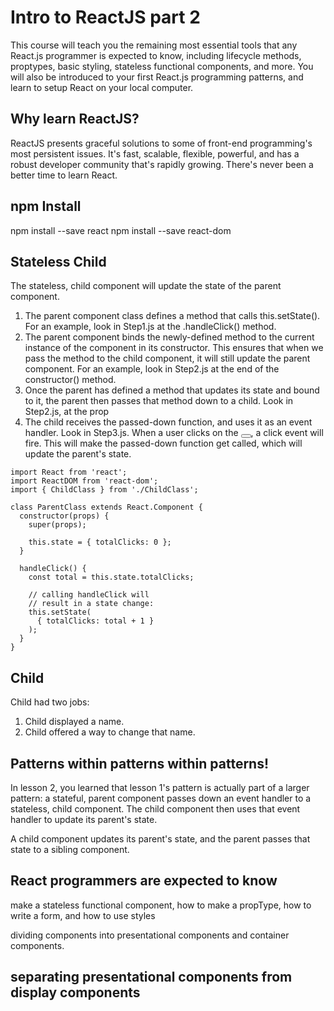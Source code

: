 Intro to ReactJS part 2
=======================

This course will teach you the remaining most essential tools that any React.js programmer is expected to know, including lifecycle methods, proptypes, basic styling, stateless functional components, and more. You will also be introduced to your first React.js programming patterns, and learn to setup React on your local computer.

Why learn ReactJS?
------------------

ReactJS presents graceful solutions to some of front-end programming's most persistent issues. It's fast, scalable, flexible, powerful, and has a robust developer community that's rapidly growing. There's never been a better time to learn React.

npm Install
-----------

npm install --save react
npm install --save react-dom

Stateless Child
---------------

The stateless, child component will update the state of the parent component.

1. The parent component class defines a method that calls this.setState(). For an example, look in Step1.js at the .handleClick() method.
2. The parent component binds the newly-defined method to the current instance of the component in its constructor. This ensures that when we pass the method to the child component, it will still update the parent component. For an example, look in Step2.js at the end of the constructor() method.
3. Once the parent has defined a method that updates its state and bound to it, the parent then passes that method down to a child. Look in Step2.js, at the prop
4. The child receives the passed-down function, and uses it as an event handler. Look in Step3.js. When a user clicks on the <button></button>, a click event will fire. This will make the passed-down function get called, which will update the parent's state.

```
import React from 'react';
import ReactDOM from 'react-dom';
import { ChildClass } from './ChildClass';

class ParentClass extends React.Component {
  constructor(props) {
    super(props);

    this.state = { totalClicks: 0 };
  }

  handleClick() {
    const total = this.state.totalClicks;

    // calling handleClick will
    // result in a state change:
    this.setState(
      { totalClicks: total + 1 }
    );
  }
}

```

Child
-----

Child had two jobs:
1. Child displayed a name.
2. Child offered a way to change that name.

Patterns within patterns within patterns!
-----------------------------------------

In lesson 2, you learned that lesson 1's pattern is actually part of a larger pattern: a stateful, parent component passes down an event handler to a stateless, child component. The child component then uses that event handler to update its parent's state.

A child component updates its parent's state, and the parent passes that state to a sibling component.

React programmers are expected to know
--------------------------------------

make a stateless functional component, how to make a propType, how to write a form, and how to use styles

dividing components into presentational components and container components.

separating presentational components from display components
------------------------------------------------------------
